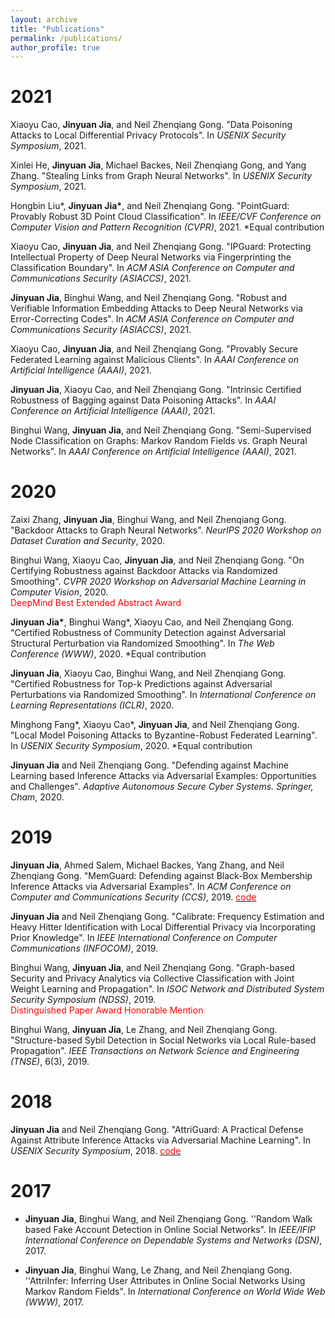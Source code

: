 ```yaml
---
layout: archive
title: "Publications"
permalink: /publications/
author_profile: true
---
```


2021
======

Xiaoyu Cao, **Jinyuan Jia**, and Neil Zhenqiang Gong. "Data Poisoning Attacks to Local Differential Privacy Protocols". In *USENIX Security Symposium*, 2021.

Xinlei He, **Jinyuan Jia**, Michael Backes, Neil Zhenqiang Gong, and Yang Zhang. "Stealing Links from Graph Neural Networks". In *USENIX Security Symposium*, 2021.

Hongbin Liu\*, **Jinyuan Jia\***, and Neil Zhenqiang Gong. "PointGuard: Provably Robust 3D Point Cloud Classification". In *IEEE/CVF Conference on Computer Vision and Pattern Recognition (CVPR)*, 2021. \*Equal contribution

Xiaoyu Cao, **Jinyuan Jia**, and Neil Zhenqiang Gong. "IPGuard: Protecting Intellectual Property of Deep Neural Networks via Fingerprinting the Classification Boundary". In *ACM ASIA Conference on Computer and Communications Security (ASIACCS)*, 2021.

**Jinyuan Jia**, Binghui Wang, and Neil Zhenqiang Gong. "Robust and Verifiable Information Embedding Attacks to Deep Neural Networks via Error-Correcting Codes". In *ACM ASIA Conference on Computer and Communications Security (ASIACCS)*, 2021.

Xiaoyu Cao, **Jinyuan Jia**, and Neil Zhenqiang Gong. "Provably Secure Federated Learning against Malicious Clients". In *AAAI Conference on Artificial Intelligence (AAAI)*, 2021.

**Jinyuan Jia**, Xiaoyu Cao, and Neil Zhenqiang Gong. "Intrinsic Certified Robustness of Bagging against Data Poisoning Attacks". In *AAAI Conference on Artificial Intelligence (AAAI)*, 2021.

Binghui Wang, **Jinyuan Jia**, and Neil Zhenqiang Gong. "Semi-Supervised Node Classification on Graphs: Markov Random Fields vs. Graph Neural Networks". In *AAAI Conference on Artificial Intelligence (AAAI)*, 2021.


2020
======

Zaixi Zhang, **Jinyuan Jia**, Binghui Wang, and Neil Zhenqiang Gong. "Backdoor Attacks to Graph Neural Networks". *NeurIPS 2020 Workshop on Dataset Curation and Security*, 2020.

Binghui Wang, Xiaoyu Cao, **Jinyuan Jia**, and Neil Zhenqiang Gong. "On Certifying Robustness against Backdoor Attacks via Randomized Smoothing". *CVPR 2020 Workshop on Adversarial Machine Learning in Computer Vision*, 2020. \
<span style="color:red">DeepMind Best Extended Abstract Award</span>

**Jinyuan Jia\***, Binghui Wang\*, Xiaoyu Cao, and Neil Zhenqiang Gong. "Certified Robustness of Community Detection against Adversarial Structural Perturbation via Randomized Smoothing". In *The Web Conference (WWW)*, 2020. \*Equal contribution

**Jinyuan Jia**, Xiaoyu Cao, Binghui Wang, and Neil Zhenqiang Gong. "Certified Robustness for Top-k Predictions against Adversarial Perturbations via Randomized Smoothing". In *International Conference on Learning Representations (ICLR)*, 2020. 

Minghong Fang\*, Xiaoyu Cao\*, **Jinyuan Jia**, and Neil Zhenqiang Gong. "Local Model Poisoning Attacks to Byzantine-Robust Federated Learning". In *USENIX Security Symposium*, 2020. \*Equal contribution 

**Jinyuan Jia** and Neil Zhenqiang Gong. "Defending against Machine Learning based Inference Attacks via Adversarial Examples: Opportunities and Challenges". *Adaptive Autonomous Secure Cyber Systems. Springer, Cham*, 2020.


2019
======

**Jinyuan Jia**, Ahmed Salem, Michael Backes, Yang Zhang, and Neil Zhenqiang Gong. "MemGuard: Defending against Black-Box Membership Inference Attacks via Adversarial Examples". In *ACM Conference on Computer and Communications Security (CCS)*, 2019. [<span style="color:red">code</span>](https://github.com/jjy1994/MemGuard)

**Jinyuan Jia** and Neil Zhenqiang Gong. "Calibrate: Frequency Estimation and Heavy Hitter Identification with Local Differential Privacy via Incorporating Prior Knowledge". In *IEEE International Conference on Computer Communications (INFOCOM)*, 2019. 

Binghui Wang, **Jinyuan Jia**, and Neil Zhenqiang Gong. "Graph-based Security and Privacy Analytics via Collective Classification with Joint Weight Learning and Propagation". In *ISOC Network and Distributed System Security Symposium (NDSS)*, 2019. \
<span style="color:red">Distinguished Paper Award Honorable Mention</span>

Binghui Wang, **Jinyuan Jia**, Le Zhang, and Neil Zhenqiang Gong. "Structure-based Sybil Detection in Social Networks via Local Rule-based Propagation". *IEEE Transactions on Network Science and Engineering (TNSE)*, 6(3), 2019.

2018
======


**Jinyuan Jia** and Neil Zhenqiang Gong. "AttriGuard: A Practical Defense Against Attribute Inference Attacks via Adversarial Machine Learning". In *USENIX Security Symposium*, 2018. [<span style="color:red">code</span>](https://github.com/jjy1994/AttriGuard)

2017
======


* **Jinyuan Jia**, Binghui Wang, and Neil Zhenqiang Gong. ''Random Walk based Fake Account Detection in Online Social Networks". In *IEEE/IFIP International Conference on Dependable Systems and Networks (DSN)*, 2017.

* **Jinyuan Jia**, Binghui Wang, Le Zhang, and Neil Zhenqiang Gong. ''AttriInfer: Inferring User Attributes in Online Social Networks Using Markov Random Fields". In *International Conference on World Wide Web (WWW)*, 2017.
